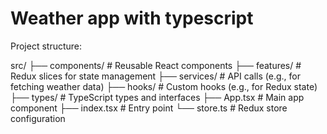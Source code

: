 # Weather app with typescript

Project structure:

src/
├── components/ # Reusable React components
├── features/ # Redux slices for state management
├── services/ # API calls (e.g., for fetching weather data)
├── hooks/ # Custom hooks (e.g., for Redux state)
├── types/ # TypeScript types and interfaces
├── App.tsx # Main app component
├── index.tsx # Entry point
└── store.ts # Redux store configuration
